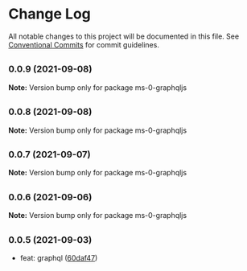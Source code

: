 # Change Log

All notable changes to this project will be documented in this file.
See [Conventional Commits](https://conventionalcommits.org) for commit guidelines.

## <small>0.0.9 (2021-09-08)</small>

**Note:** Version bump only for package ms-0-graphqljs





## <small>0.0.8 (2021-09-08)</small>

**Note:** Version bump only for package ms-0-graphqljs





## <small>0.0.7 (2021-09-07)</small>

**Note:** Version bump only for package ms-0-graphqljs





## <small>0.0.6 (2021-09-06)</small>

**Note:** Version bump only for package ms-0-graphqljs





## <small>0.0.5 (2021-09-03)</small>

* feat: graphql ([60daf47](https://github.com/gmahechas/erp/commit/60daf47))
